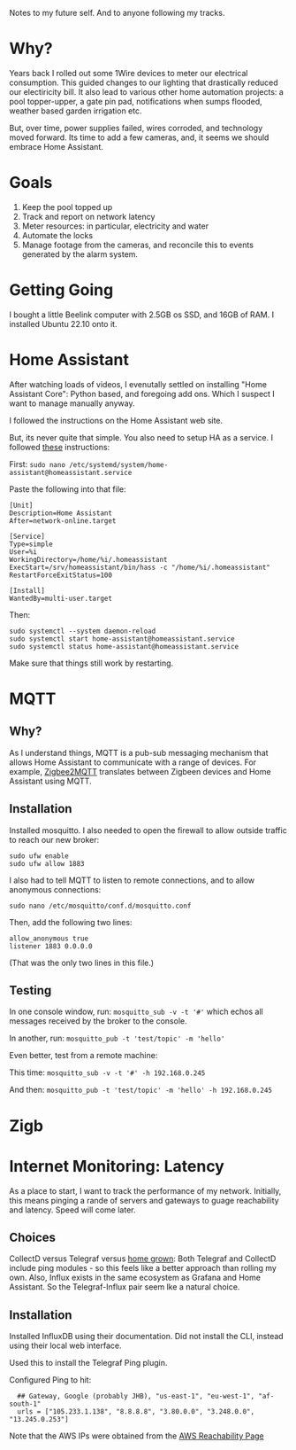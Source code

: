 Notes to my future self. And to anyone following my tracks.

# Why?

Years back I rolled out some 1Wire devices to meter our electrical consumption. This guided changes to our lighting that drastically reduced our electiricity bill. It also lead to various other home automation projects: a pool topper-upper, a gate pin pad, notifications when sumps flooded, weather based garden irrigation etc. 

But, over time, power supplies failed, wires corroded, and technology moved forward. Its time to add a few cameras, and, it seems we should embrace Home Assistant.

# Goals

1. Keep the pool topped up
2. Track and report on network latency
3. Meter resources: in particular, electricity and water
4. Automate the locks
5. Manage footage from the cameras, and reconcile this to events generated by the alarm system.

# Getting Going

I bought a little Beelink computer with 2.5GB os SSD, and 16GB of RAM. I installed Ubuntu 22.10 onto it.

# Home Assistant

After watching loads of videos, I evenutally settled on installing "Home Assistant Core": Python based, and foregoing add ons. Which I suspect I want to manage manually anyway.

I followed the instructions on the Home Assistant web site.

But, its never quite that simple. You also need to setup HA as a service. I followed [these](https://community.home-assistant.io/t/autostart-using-systemd/199497) instructions:

First: `sudo nano /etc/systemd/system/home-assistant@homeassistant.service`

Paste the following into that file:
```
[Unit]
Description=Home Assistant
After=network-online.target

[Service]
Type=simple
User=%i
WorkingDirectory=/home/%i/.homeassistant
ExecStart=/srv/homeassistant/bin/hass -c "/home/%i/.homeassistant"
RestartForceExitStatus=100

[Install]
WantedBy=multi-user.target
```

Then:
```
sudo systemctl --system daemon-reload
sudo systemctl start home-assistant@homeassistant.service
sudo systemctl status home-assistant@homeassistant.service
```

Make sure that things still work by restarting.


# MQTT

## Why?

As I understand things, MQTT is a pub-sub messaging mechanism that allows Home Assistant to communicate with a range of devices. For example, [Zigbee2MQTT](https://www.zigbee2mqtt.io/) translates between Zigbeen devices and Home Assistant using MQTT.

## Installation

Installed mosquitto. I also needed to open the firewall to allow outside traffic to reach our new broker:
```
sudo ufw enable
sudo ufw allow 1883
```

I also had to tell MQTT to listen to remote connections, and to allow anonymous connections:

`sudo nano /etc/mosquitto/conf.d/mosquitto.conf`

Then, add the following two lines:
```
allow_anonymous true
listener 1883 0.0.0.0
```

(That was the only two lines in this file.)

## Testing

In one console window, run: `mosquitto_sub -v -t '#'` which echos all messages received by the broker to the console.

In another, run: `mosquitto_pub -t 'test/topic' -m 'hello'`

Even better, test from a remote machine:

This time: `mosquitto_sub -v -t '#' -h 192.168.0.245`

And then: `mosquitto_pub -t 'test/topic' -m 'hello' -h 192.168.0.245`

# Zigb

# Internet Monitoring: Latency

As a place to start, I want to track the performance of my network. Initially, this means pinging a rande of servers and gateways to guage reachability and latency. Speed will come later.

## Choices

CollectD versus Telegraf versus [home grown](https://github.com/renenw/ping): Both Telegraf and CollectD include ping modules - so this feels like a better approach than rolling my own. Also, Influx exists in the same ecosystem as Grafana and Home Assistant. So the Telegraf-Influx pair seem lke a natural choice.

## Installation

Installed InfluxDB using their documentation. Did not install the CLI, instead using their local web interface.

Used this to install the Telegraf Ping plugin.

Configured Ping to hit:
```
  ## Gateway, Google (probably JHB), "us-east-1", "eu-west-1", "af-south-1"
  urls = ["105.233.1.138", "8.8.8.8", "3.80.0.0", "3.248.0.0", "13.245.0.253"]
```

Note that the AWS IPs were obtained from the [AWS Reachability Page](http://ec2-reachability.amazonaws.com/)




